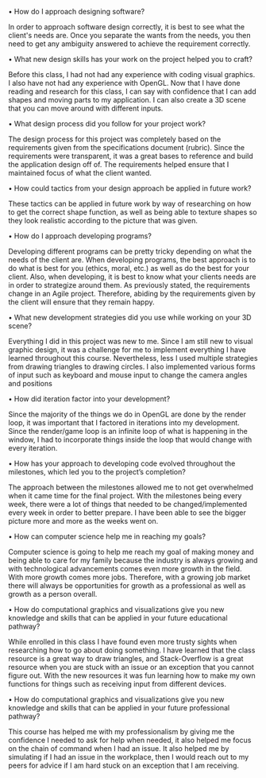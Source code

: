 •	How do I approach designing software?

In order to approach software design correctly, it is best to see what the client's needs are. Once you separate the wants from the needs, you then need to get any ambiguity answered to achieve the requirement correctly. 

•	What new design skills has your work on the project helped you to craft?

Before this class, I had not had any experience with coding visual graphics. I also have not had any experience with OpenGL. Now that I have done reading and research for this class, I can say with confidence that I can add shapes and moving parts to my application. I can also create a 3D scene that you can move around with different inputs. 

•	What design process did you follow for your project work?

The design process for this project was completely based on the requirements given from the specifications document (rubric). Since the requirements were transparent, it was a great bases to reference and build the application design off of. The requirements helped ensure that I maintained focus of what the client wanted. 

•	How could tactics from your design approach be applied in future work?

These tactics can be applied in future work by way of researching on how to get the correct shape function, as well as being able to texture shapes so they look realistic according to the picture that was given. 

•	How do I approach developing programs?

Developing different programs can be pretty tricky depending on what the needs of the client are. When developing programs, the best approach is to do what is best for you (ethics, moral, etc.) as well as do the best for your client. Also, when developing, it is best to know what your clients needs are in order to strategize around them. As previously stated, the requirements change in an Agile project. Therefore, abiding by the requirements given by the client will ensure that they remain happy.

•	What new development strategies did you use while working on your 3D scene?

Everything I did in this project was new to me. Since I am still new to visual graphic design, it was a challenge for me to implement everything I have learned throughout this course. Nevertheless, less I used multiple strategies from drawing triangles to drawing circles. I also implemented various forms of input such as keyboard and mouse input to change the camera angles and positions

•	How did iteration factor into your development?

Since the majority of the things we do in OpenGL are done by the render loop, it was important that I factored in iterations into my development. Since the render/game loop is an infinite loop of what is happening in the window, I had to incorporate things inside the loop that would change with every iteration. 

•	How has your approach to developing code evolved throughout the milestones, which led you to the project’s completion?

The approach between the milestones allowed me to not get overwhelmed when it came time for the final project. With the milestones being every week, there were a lot of things that needed to be changed/implemented every week in order to better prepare.  I have been able to see the bigger picture more and more as the weeks went on. 

•	How can computer science help me in reaching my goals?

Computer science is going to help me reach my goal of making money and being able to care for my family because the industry is always growing and with technological advancements comes even more growth in the field. With more growth comes more jobs. Therefore, with a growing job market there will always be opportunities for growth as a professional as well as growth as a person overall. 

•	How do computational graphics and visualizations give you new knowledge and skills that can be applied in your future educational pathway?

While enrolled in this class I have found even more trusty sights when researching how to go about doing something. I have learned that the class resource is a great way to draw triangles, and Stack-Overflow is a great resource when you are stuck with an issue or an exception that you cannot figure out. With the new resources it was fun learning how to make my own functions for things such as receiving input from different devices. 

•	How do computational graphics and visualizations give you new knowledge and skills that can be applied in your future professional pathway?

This course has helped me with my professionalism by giving me the confidence I needed to ask for help when needed, it also helped me focus on the chain of command when I had an issue. It also helped me by simulating if I had an issue in the workplace, then I would reach out to my peers for advice if I am hard stuck on an exception that I am receiving.

